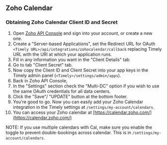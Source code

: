 ## Zoho Calendar

### Obtaining Zoho Calendar Client ID and Secret

1. Open [Zoho API Console](https://api-console.zoho.com/) and sign into your account, or create a new one.
2. Create a "Server-based Applications", set the Redirect URL for OAuth `<Timely URL>/api/integrations/zohocalendar/callback` replacing Timely URL with the URI at which your application runs.
3. Fill in any information you want in the "Client Details" tab
4. Go to tab "Client Secret" tab.
5. Now copy the Client ID and Client Secret into your app keys in the Timely admin panel (`<Timely>/settings/admin/apps`).
6. Back in Zoho API Console,
7. In the "Settings" section check the "Multi-DC" option if you wish to use the same OAuth credentials for all data centers.
8. Click the "Save"/ "UPDATE" button at the bottom footer.
9. You're good to go. Now you can easily add your Zoho Calendar integration in the Timely settings at `/settings/my-account/calendars`.
10. You can access your Zoho calendar at [https://calendar.zoho.com/](https://calendar.zoho.com/)

NOTE: If you use multiple calendars with Cal, make sure you enable the toggle to prevent double-bookings across calendar. This is in `/settings/my-account/calendars`.
